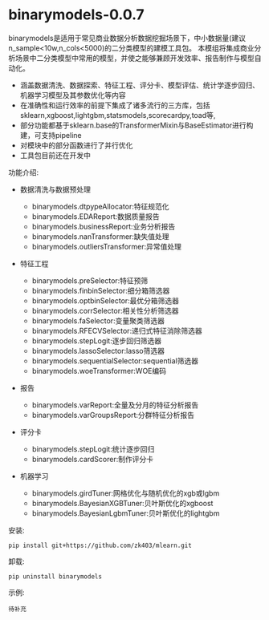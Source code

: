 # binarymodels-0.0.7

binarymodels是适用于常见商业数据分析数据挖掘场景下，中小数据量(建议n_sample<10w,n_cols<5000)的二分类模型的建模工具包。
本模组将集成商业分析场景中二分类模型中常用的模型，并使之能够兼顾开发效率、报告制作与模型自动化。

+ 涵盖数据清洗、数据探索、特征工程、评分卡、模型评估、统计学逐步回归、机器学习模型及其参数优化等内容
+ 在准确性和运行效率的前提下集成了诸多流行的三方库，包括sklearn,xgboost,lightgbm,statsmodels,scorecardpy,toad等,
+ 部分功能都基于sklearn.base的TransformerMixin与BaseEstimator进行构建，可支持pipeline
+ 对模块中的部分函数进行了并行优化
+ 工具包目前还在开发中

功能介绍:

+ 数据清洗与数据预处理

    - binarymodels.dtpypeAllocator:特征规范化
    - binarymodels.EDAReport:数据质量报告
    - binarymodels.businessReport:业务分析报告
    - binarymodels.nanTransformer:缺失值处理
    - binarymodels.outliersTransformer:异常值处理

+ 特征工程
    - binarymodels.preSelector:特征预筛
    - binarymodels.finbinSelector:细分箱筛选器
    - binarymodels.optbinSelector:最优分箱筛选器
    - binarymodels.corrSelector:相关性分析筛选器
    - binarymodels.faSelector:变量聚类筛选器
    - binarymodels.RFECVSelector:递归式特征消除筛选器
    - binarymodels.stepLogit:逐步回归筛选器
    - binarymodels.lassoSelector:lasso筛选器
    - binarymodels.sequentialSelector:sequential筛选器
    - binarymodels.woeTransformer:WOE编码
    
+ 报告
    - binarymodels.varReport:全量及分月的特征分析报告
    - binarymodels.varGroupsReport:分群特征分析报告

+ 评分卡

    - binarymodels.stepLogit:统计逐步回归
    - binarymodels.cardScorer:制作评分卡

+ 机器学习

    - binarymodels.girdTuner:网格优化与随机优化的xgb或lgbm
    - binarymodels.BayesianXGBTuner:贝叶斯优化的xgboost
    - binarymodels.BayesianLgbmTuner:贝叶斯优化的lightgbm

安装: 

```
pip install git+https://github.com/zk403/mlearn.git
```

卸载: 

```
pip uninstall binarymodels
```

示例:

```
待补充
```





